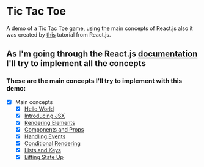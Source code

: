 # Tic Tac Toe

A demo of a Tic Tac Toe game, using the main concepts of React.js
also it was created by [this](https://reactjs.org/tutorial/tutorial.html) tutorial from React.js.

## As I'm going through the React.js [documentation](https://reactjs.org/docs/) I'll try to implement all the concepts
### These are the main concepts I'll try to implement with this demo:
- [x] Main concepts
  - [x] [Hello World](https://reactjs.org/docs/hello-world.html)
  - [x] [Introducing JSX](https://reactjs.org/docs/introducing-jsx.html)
  - [x] [Rendering Elements](https://reactjs.org/docs/rendering-elements.html)
  - [x] [Components and Props](https://reactjs.org/docs/components-and-props.html)
  - [X] [Handling Events](https://reactjs.org/docs/handling-events.html)
  - [X] [Conditional Rendering](https://reactjs.org/docs/conditional-rendering.html)
  - [X] [Lists and Keys](https://reactjs.org/docs/lists-and-keys.html)
  - [X] [Lifting State Up](https://reactjs.org/docs/lifting-state-up.html)
